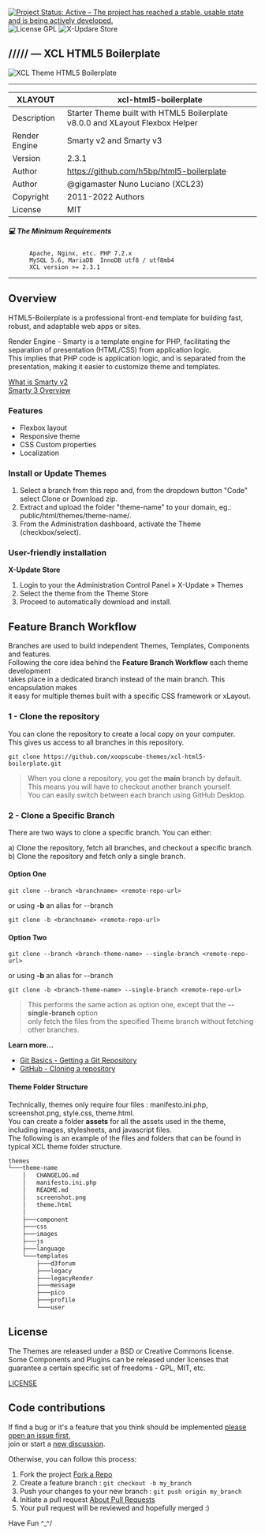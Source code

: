 [![Project Status: Active – The project has reached a stable, usable state and is being actively developed.](https://www.repostatus.org/badges/2.0.0/active.svg)](https://github.com/xoopscube/xcl)
![License GPL](https://img.shields.io/badge/License-GPL-green)
![X-Updare Store](https://img.shields.io/badge/X--Update%20Store-Pending-red)

## ///// — XCL HTML5 Boilerplate

![XCL Theme HTML5 Boilerplate](https://repository-images.githubusercontent.com/494114640/90688ec1-9e15-4f63-acbe-f1bf37e29529)
  

---

XLAYOUT | xcl-html5-boilerplate
------------ | -------------
Description | Starter Theme built with HTML5 Boilerplate v8.0.0 and XLayout Flexbox Helper
Render Engine | Smarty v2 and Smarty v3
Version | 2.3.1
Author | https://github.com/h5bp/html5-boilerplate
Author | @gigamaster Nuno Luciano (XCL23)
Copyright | 2011-2022 Authors
License | MIT


##### :computer: The Minimum Requirements



          Apache, Nginx, etc. PHP 7.2.x
          MySQL 5.6, MariaDB  InnoDB utf8 / utf8mb4
          XCL version >= 2.3.1



-----


## Overview   

HTML5-Boilerplate is a professional front-end template for building fast, robust, and adaptable web apps or sites.

Render Engine - Smarty is a template engine for PHP, facilitating the separation of presentation (HTML/CSS) from application logic.  
This implies that PHP code is application logic, and is separated from the presentation, making it easier to customize theme and templates.

[What is Smarty v2](https://www.smarty.net/docsv2/en/what.is.smarty.tpl)    
[Smarty 3 Overview](https://www.smarty.net/v3_overview)    


### Features


- Flexbox layout
- Responsive theme
- CSS Custom properties
- Localization    


### Install or Update Themes

1. Select a branch from this repo and, from the dropdown button "Code" select Clone or Download zip.  
2. Extract and upload the folder "theme-name" to your domain, eg.: public/html/themes/theme-name/*.*  
3. From the Administration dashboard, activate the Theme (checkbox/select).  

### User-friendly installation

**X-Update Store**  

1. Login to your the Administration Control Panel » X-Update » Themes    
2. Select the theme from the Theme Store    
3. Proceed to automatically download and install.

    

## Feature Branch Workflow

Branches are used to build independent Themes, Templates, Components and features.  
Following the core idea behind the **Feature Branch Workflow** each theme development   
takes place in a dedicated branch instead of the main branch. This encapsulation makes   
it easy for multiple themes built with a specific CSS framework or xLayout.

### 1 - Clone the repository   

You can clone the repository to create a local copy on your computer.  
This gives us access to all branches in this repository.

``` 
git clone https://github.com/xoopscube-themes/xcl-html5-boilerplate.git
```

> When you clone a repository, you get the **main** branch by default.   
> This means you will have to checkout another branch yourself.   
> You can easily switch between each branch using GitHub Desktop.  



### 2 - Clone a Specific Branch

There are two ways to clone a specific branch. You can either:

a) Clone the repository, fetch all branches, and checkout a specific branch.
b) Clone the repository and fetch only a single branch.  

#### Option One  

``` 
git clone --branch <branchname> <remote-repo-url>
```

or using **-b** an alias for --branch

``` 
git clone -b <branchname> <remote-repo-url>
``` 

#### Option Two

``` 
git clone --branch <branch-theme-name> --single-branch <remote-repo-url>
``` 

or using **-b** an alias for --branch

``` 
git clone -b <branch-theme-name> --single-branch <remote-repo-url>
``` 

> This performs the same action as option one, except that the **--single-branch** option   
> only fetch the files from the specified Theme branch without fetching other branches.


**Learn more...**   
  
- [Git Basics - Getting a Git Repository](https://git-scm.com/book/en/v2/Git-Basics-Getting-a-Git-Repository)  
- [GitHub - Cloning a repository](https://docs.github.com/en/repositories/creating-and-managing-repositories/cloning-a-repository)  




#### Theme Folder Structure

Technically, themes only require four files : manifesto.ini.php, screenshot.png, style.css, theme.html.   
You can create a folder **assets** for all the assets used in the theme, including images, stylesheets, and javascript files.    
The following is an example of the files and folders that can be found in typical XCL theme folder structure.</p>
        
```bash
themes
└───theme-name
    │   CHANGELOG.md
    │   manifesto.ini.php
    │   README.md
    │   screenshot.png
    │   theme.html
    │
    ├───component
    ├───css
    ├───images
    ├───js
    ├───language
    └───templates
        ├───d3forum
        ├───legacy
        ├───legacyRender
        ├───message
        ├───pico
        ├───profile
        └───user
```


License
-------

The Themes are released under a BSD or Creative Commons license.  
Some Components and Plugins can be released under licenses that   
guarantee a certain specific set of freedoms - GPL, MIT, etc.  

[LICENSE](LICENSE)

Code contributions
----------------

If find a bug or it's a feature that you think should be implemented [please open an issue first](https://github.com/xoopscube-themes/xcl-html5-boilerplate/issues),   
join or start a [new discussion](https://github.com/orgs/xoopscube-themes/discussions).    

Otherwise, you can follow this process:

1. Fork the project [Fork a Repo](http://help.github.com/fork-a-repo/)
2. Create a feature branch : `git checkout -b my_branch`
3. Push your changes to your new branch : `git push origin my_branch`
4. Initiate a pull request [About Pull Requests](https://docs.github.com/en/pull-requests/collaborating-with-pull-requests/proposing-changes-to-your-work-with-pull-requests/about-pull-requests)
5. Your pull request will be reviewed and hopefully merged :)

Have Fun ^_^/
